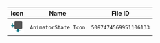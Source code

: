 | Icon | Name | File ID |
| ---  | ---  | ---     |
| ![](AnimatorState%20Icon.png) | `AnimatorState Icon` | `5097474569951106133` |
